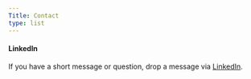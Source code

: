 ```yaml
---
Title: Contact
type: list
---
```



#### LinkedIn
If you have a short message or question, drop a message via [LinkedIn](https://www.linkedin.com/in/uval-maouda-672a46198).


<!-- #### Email
For enquiries or longer messages, please email me. -->



